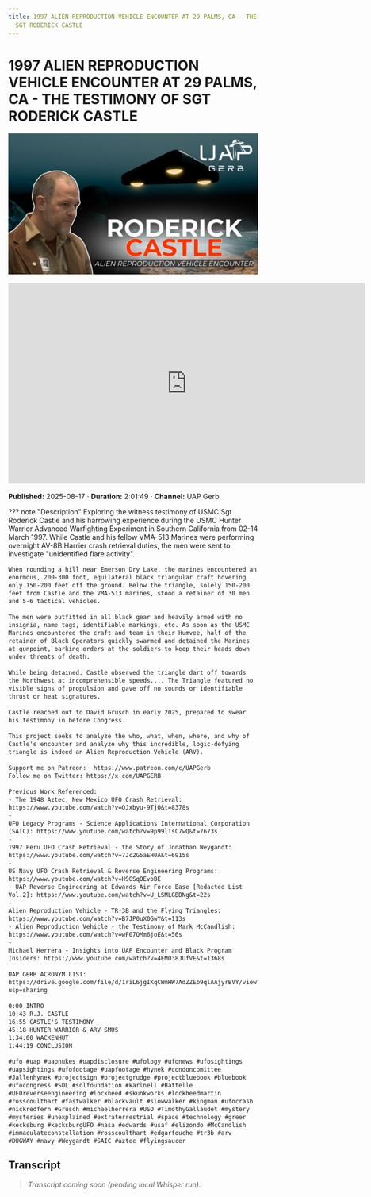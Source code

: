 ```yaml
---
title: 1997 ALIEN REPRODUCTION VEHICLE ENCOUNTER AT 29 PALMS, CA - THE TESTIMONY OF
  SGT RODERICK CASTLE
---
```


# 1997 ALIEN REPRODUCTION VEHICLE ENCOUNTER AT 29 PALMS, CA - THE TESTIMONY OF SGT RODERICK CASTLE

![thumbnail](../videos/ShoUyC1aip0-1997-alien-reproduction-vehicle-encounter-at-29-palms-ca---the-testimony-of-sgt-roderick-castle/thumb.jpg)

<iframe width="720" height="405" src="https://www.youtube.com/embed/ShoUyC1aip0" frameborder="0" allowfullscreen></iframe>

**Published:** 2025-08-17  ·  **Duration:** 2:01:49  ·  **Channel:** UAP Gerb

??? note "Description"
    Exploring the witness testimony of USMC Sgt Roderick Castle and his harrowing experience during the USMC Hunter Warrior Advanced Warfighting Experiment in Southern California from 02-14 March 1997. While Castle and his fellow VMA-513 Marines were performing overnight AV-8B Harrier crash retrieval duties, the men were sent to investigate "unidentified flare activity".
    
    When rounding a hill near Emerson Dry Lake, the marines encountered an enormous, 200-300 foot, equilateral black triangular craft hovering only 150-200 feet off the ground. Below the triangle, solely 150-200 feet from Castle and the VMA-513 marines, stood a retainer of 30 men and 5-6 tactical vehicles.
    
    The men were outfitted in all black gear and heavily armed with no insignia, name tags, identifiable markings, etc. As soon as the USMC Marines encountered the craft and team in their Humvee, half of the retainer of Black Operators quickly swarmed and detained the Marines at gunpoint, barking orders at the soldiers to keep their heads down under threats of death.
    
    While being detained, Castle observed the triangle dart off towards the Northwest at incomprehensible speeds.... The Triangle featured no visible signs of propulsion and gave off no sounds or identifiable thrust or heat signatures. 
    
    Castle reached out to David Grusch in early 2025, prepared to swear his testimony in before Congress.
    
    This project seeks to analyze the who, what, when, where, and why of Castle's encounter and analyze why this incredible, logic-defying triangle is indeed an Alien Reproduction Vehicle (ARV).
    
    Support me on Patreon:  https://www.patreon.com/c/UAPGerb 
    Follow me on Twitter: https://x.com/UAPGERB
    
    Previous Work Referenced:
    - The 1948 Aztec, New Mexico UFO Crash Retrieval: https://www.youtube.com/watch?v=QJxbyu-9Tj0&t=8378s
    - 
    UFO Legacy Programs - Science Applications International Corporation (SAIC): https://www.youtube.com/watch?v=9p99lTsC7wQ&t=7673s
    - 
    1997 Peru UFO Crash Retrieval - the Story of Jonathan Weygandt: https://www.youtube.com/watch?v=7Jc2G5aEH0A&t=6915s
    - 
    US Navy UFO Crash Retrieval & Reverse Engineering Programs: https://www.youtube.com/watch?v=H9GSqOEvoBE
    - UAP Reverse Engineering at Edwards Air Force Base [Redacted List Vol.2]: https://www.youtube.com/watch?v=U_LSMLGBDNg&t=22s
    -  
    Alien Reproduction Vehicle - TR-3B and the Flying Triangles: https://www.youtube.com/watch?v=B7JP0uX0GwY&t=113s
    - Alien Reproduction Vehicle - the Testimony of Mark McCandlish: https://www.youtube.com/watch?v=wF07QMm6joE&t=56s
    - 
    Michael Herrera - Insights into UAP Encounter and Black Program Insiders: https://www.youtube.com/watch?v=4EMO38JUfVE&t=1368s
    
    UAP GERB ACRONYM LIST: https://drive.google.com/file/d/1riL6jgIKqCWmHW7AdZZEb9qlAAjyrBVY/view?usp=sharing
    
    0:00 INTRO
    10:43 R.J. CASTLE
    16:55 CASTLE'S TESTIMONY
    45:18 HUNTER WARRIOR & ARV SMUS
    1:34:00 WACKENHUT
    1:44:19 CONCLUSION
    
    #ufo #uap #uapnukes #uapdisclosure #ufology #ufonews #ufosightings #uapsightings #ufofootage #uapfootage #hynek #condoncomittee #Jallenhynek #projectsign #projectgrudge #projectbluebook #bluebook #ufocongress #SOL #solfoundation #karlnell #Battelle #UFOreverseengineering #lockheed #skunkworks #lockheedmartin #rosscoulthart #fastwalker #blackvault #slowwalker #kingman #ufocrash #nickredfern #Grusch #michaelherrera #USO #TimothyGallaudet #mystery #mysteries #unexplained #extraterrestrial #space #technology #greer #kecksburg #kecksburgUFO #nasa #edwards #usaf #elizondo #McCandlish #immaculateconstellation #rosscoulthart #edgarfouche #tr3b #arv #DUGWAY #navy #Weygandt #SAIC #aztec #flyingsaucer

## Transcript
> _Transcript coming soon (pending local Whisper run)._
